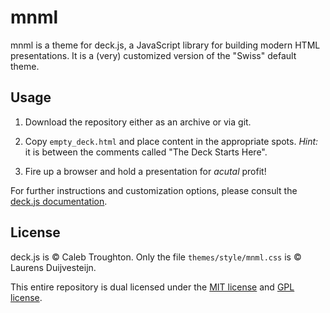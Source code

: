 # mnml

mnml is a theme for deck.js, a JavaScript library for building modern HTML presentations. It is a (very) customized version of the "Swiss" default theme.

## Usage

1. Download the repository either as an archive or via git.

2. Copy `empty_deck.html` and place content in the appropriate spots. *Hint:* it is between the comments called "The Deck Starts Here".

3. Fire up a browser and hold a presentation for *acutal* profit!

For further instructions and customization options, please consult the [deck.js documentation](http://imakewebthings.com/deck.js/introduction/).

## License

deck.js is &copy; Caleb Troughton. Only the file `themes/style/mnml.css` is &copy; Laurens Duijvesteijn.

This entire repository is dual licensed under the [MIT license](https://github.com/imakewebthings/deck.js/blob/master/MIT-license.txt) and [GPL license](https://github.com/imakewebthings/deck.js/blob/master/GPL-license.txt).